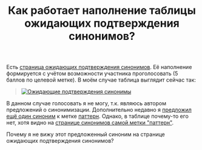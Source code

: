 ﻿---
title: "Как работает наполнение таблицы ожидающих подтверждения синонимов?"
se.owner.user_id: 176217
se.owner.display_name: "αλεχολυτ"
se.owner.link: "https://ru.meta.stackoverflow.com/users/176217/%ce%b1%ce%bb%ce%b5%cf%87%ce%bf%ce%bb%cf%85%cf%84"
se.link: "https://ru.meta.stackoverflow.com/questions/11689/%d0%9a%d0%b0%d0%ba-%d1%80%d0%b0%d0%b1%d0%be%d1%82%d0%b0%d0%b5%d1%82-%d0%bd%d0%b0%d0%bf%d0%be%d0%bb%d0%bd%d0%b5%d0%bd%d0%b8%d0%b5-%d1%82%d0%b0%d0%b1%d0%bb%d0%b8%d1%86%d1%8b-%d0%be%d0%b6%d0%b8%d0%b4%d0%b0%d1%8e%d1%89%d0%b8%d1%85-%d0%bf%d0%be%d0%b4%d1%82%d0%b2%d0%b5%d1%80%d0%b6%d0%b4%d0%b5%d0%bd%d0%b8%d1%8f-%d1%81%d0%b8%d0%bd%d0%be%d0%bd%d0%b8%d0%bc%d0%be%d0%b2"
se.question_id: 11689
se.post_type: question
---
<p>Есть <a href="https://ru.stackoverflow.com/tags/synonyms?tab=Newest&amp;filter=Suggested">страница ожидающих подтверждения синонимов</a>. Её наполнение формируется с учётом возможности участника проголосовать (5 баллов по целевой метке). В моём случае таблица выглядит сейчас так:</p>
<blockquote>
<p><a href="https://i.stack.imgur.com/0MLBX.png" rel="nofollow noreferrer"><img src="https://i.stack.imgur.com/0MLBX.png" alt="Ожидающие подтверждения синонимы" /></a></p>
</blockquote>
<p>В данном случае голосовать я не могу, т.к. являюсь автором предложений о синонимизации.
Дополнительно недавно я <a href="https://ru.meta.stackoverflow.com/a/11681/176217">предложил ещё один синоним</a> к метке <a href="https://ru.stackoverflow.com/questions/tagged/%d0%bf%d0%b0%d1%82%d1%82%d0%b5%d1%80%d0%bd" class="post-tag" title="показать вопросы с меткой [паттерн]" rel="tag">паттерн</a>. Однако, в таблице почему-то его нет, хотя видно на <a href="https://ru.stackoverflow.com/tags/%D1%88%D0%B0%D0%B1%D0%BB%D0%BE%D0%BD%D1%8B-%D0%BF%D1%80%D0%BE%D0%B5%D0%BA%D1%82%D0%B8%D1%80%D0%BE%D0%B2%D0%B0%D0%BD%D0%B8%D1%8F/synonyms">странице синонимов самой метки &quot;паттерн&quot;</a>.</p>
<p>Почему я не вижу этот предложенный синоним на странице ожидающих подтверждения синонимов?</p>
